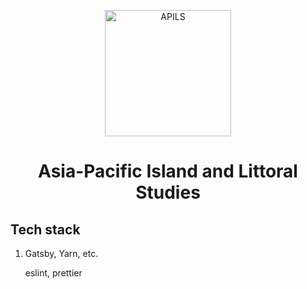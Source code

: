 <p align="center">
  <img alt="APILS" src="https://raw.githubusercontent.com/apilcs/website/master/src/images/apils_logo.min.svg?sanitize=true" width="202" />
</p>
<h1 align="center">
  Asia-Pacific Island and Littoral Studies
</h1>

## Tech stack

1. Gatsby, Yarn, etc.

   eslint, prettier
